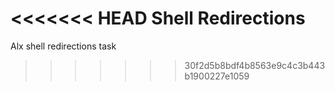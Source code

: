 <<<<<<< HEAD
Shell Redirections
=======
Alx shell redirections task 
>>>>>>> 30f2d5b8bdf4b8563e9c4c3b443b1900227e1059
